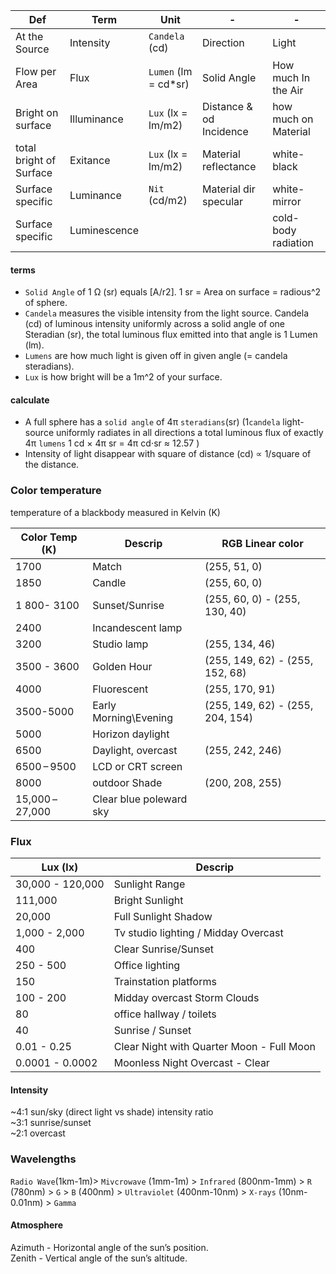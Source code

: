 
Def | Term | Unit | - |  - |
--- | --- | --- | --- | - | 
At the Source  | Intensity | `Candela` (cd) | Direction | Light
Flow per Area | Flux | `Lumen` (lm  = cd*sr) | Solid Angle | How much In the Air | 
Bright on surface | Illuminance | `Lux` (lx = lm/m2) | Distance & od Incidence | how much on Material
total bright of Surface | Exitance | `Lux` (lx = lm/m2) | Material reflectance | white-black 
Surface specific | Luminance | `Nit` (cd/m2) | Material dir specular | white-mirror
Surface specific |Luminescence||| cold-body radiation
 

#### terms 
- `Solid Angle` of 1 Ω (sr) equals [A/r2].  1 sr = Area on surface = radious^2 of sphere. 
- `Candela` measures the visible intensity from the light source. Candela (cd)  of luminous intensity uniformly across a solid angle of one Steradian (sr), the total luminous flux emitted into that angle is 1 Lumen (lm).  
- `Lumens` are how much light is given off in given angle (= candela steradians). 
- `Lux` is how bright will be a 1m^2 of your surface.   

#### calculate
- A full sphere has a `solid angle` of 4π `steradians`(sr) (1`candela` light-source uniformly radiates in all directions a total luminous flux of exactly 4π `lumens` 1 cd × 4π sr = 4π cd⋅sr ≈ 12.57 )
- Intensity of light disappear with square of distance (cd) ∝ 1/square of the distance.



### Color temperature 
temperature of a blackbody measured in Kelvin (K) 

Color Temp (K) | Descrip | RGB Linear color |
-- | -- | -- |
1700 |	Match  | (255, 51, 0)
1850 | Candle | (255, 60, 0)
1 800- 3100 | Sunset/Sunrise | (255, 60, 0) - (255, 130, 40)
2400 | Incandescent lamp  |
3200	| Studio lamp  | (255, 134, 46)
3500 - 3600 | Golden Hour |  (255, 149, 62) - (255, 152, 68) 
4000 | Fluorescent |  (255, 170, 91)
3500-5000 | Early Morning\Evening | (255, 149, 62) - (255, 204, 154)
5000	| Horizon daylight   |
6500	| Daylight, overcast   | (255, 242, 246)
6500 – 9500	| LCD or CRT screen  |
8000 | outdoor Shade | (200, 208, 255)
15,000 – 27,000 | Clear blue poleward sky  |


### Flux 
Lux (lx) | Descrip |
-- | -- |
30,000 - 120,000 | Sunlight Range 
111,000 | Bright Sunlight    
20,000 | Full Sunlight Shadow  
1,000 - 2,000 | Tv studio lighting / Midday Overcast
400 | Clear Sunrise/Sunset 
250 - 500 | Office lighting
150 | Trainstation platforms 
100 - 200 | Midday overcast Storm Clouds
80 | office hallway /  toilets
40 | Sunrise / Sunset 
0.01 - 0.25 | Clear Night with Quarter Moon - Full Moon
0.0001 - 0.0002 | Moonless Night Overcast - Clear


#### Intensity  
~4:1 sun/sky (direct light vs shade) intensity ratio   
~3:1 sunrise/sunset    
~2:1 overcast    



### Wavelengths
`Radio Wave`(1km-1m)> `Mivcrowave` (1mm-1m) > `Infrared` (800nm-1mm) > `R` (780nm) > `G` > `B` (400nm) > `Ultraviolet` (400nm-10nm) > `X-rays` (10nm-0.01nm) > `Gamma`    


#### Atmosphere 

Azimuth - Horizontal angle of the sun’s position.  
Zenith - Vertical angle of the sun’s altitude.  
  





